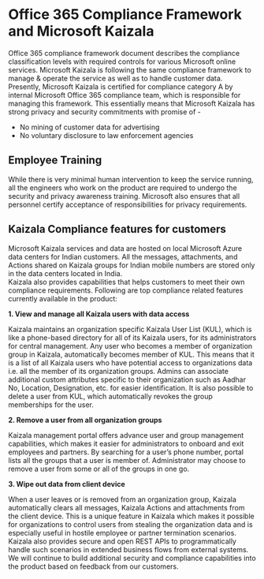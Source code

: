 # Office 365 Compliance Framework and Microsoft Kaizala

Office 365 compliance framework document describes the compliance classification levels with required controls for various Microsoft online services. Microsoft Kaizala is following the same compliance framework to manage & operate the service as well as to handle customer data. Presently, Microsoft Kaizala is certified for compliance category A by internal Microsoft Office 365 compliance team, which is responsible for managing this framework. This essentially means that Microsoft Kaizala has strong privacy and security commitments with promise of -

* No mining of customer data for advertising 
* No voluntary disclosure to law enforcement agencies 

## Employee Training

While there is very minimal human intervention to keep the service running, all the engineers who work on the product are required to undergo the security and privacy awareness training. Microsoft also ensures that all personnel certify acceptance of responsibilities for privacy requirements. 

## Kaizala Compliance features for customers

Microsoft Kaizala services and data are hosted on local Microsoft Azure data centers for Indian customers. All the messages, attachments, and Actions shared on Kaizala groups for Indian mobile numbers are stored only in the data centers located in India.  
Kaizala also provides capabilities that helps customers to meet their own compliance requirements. 
Following are top compliance related features currently available in the product: 

**1. View and manage all Kaizala users with data access**

Kaizala maintains an organization specific Kaizala User List (KUL), which is like a phone-based directory for all of its Kaizala users, for its administrators for central management. Any user who becomes a member of organization group in Kaizala, automatically becomes member of KUL. This means that it is a list of all Kaizala users who have potential access to organizations data i.e. all the member of its organization groups. Admins can associate additional custom attributes specific to their organization such as Aadhar No, Location, Designation, etc. for easier identification. It is also possible to delete a user from KUL, which automatically revokes the group memberships for the user.  

**2. Remove a user from all organization groups** 

Kaizala management portal offers advance user and group management capabilities, which makes it easier for administrators to onboard and exit employees and partners. By searching for a user’s phone number, portal lists all the groups that a user is member of. Administrator may choose to remove a user from some or all of the groups in one go. 

**3.  Wipe out data from client device**

When a user leaves or is removed from an organization group, Kaizala automatically clears all messages, Kaizala Actions and attachments from the client device. This is a unique feature in Kaizala which makes it possible for organizations to control users from stealing the organization data and is especially useful in hostile employee or partner termination scenarios. Kaizala also provides secure and open REST APIs to programmatically handle such scenarios in extended business flows from external systems. 
We will continue to build additional security and compliance capabilities into the product based on feedback from our customers.
